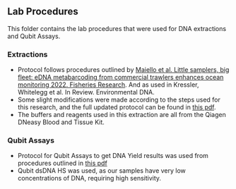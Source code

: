## Lab Procedures
This folder contains the lab procedures that were used for DNA extractions and Qubit Assays. 

### Extractions
- Protocol follows procedures outlined by [Maiello et al. Little samplers, big fleet: eDNA metabarcoding from commercial trawlers enhances ocean monitoring 2022. Fisheries Research](https://www.sciencedirect.com/science/article/pii/S0165783622000364). And as used in Kressler, Whitelegg et al. In Review. Environmental DNA.
- Some slight modifications were made according to the steps used for this research, and the full updated protocol can be found in [this pdf](https://github.com/carlaleone/exeter-stats/blob/main/dissertation/laboratory%20procedures/Gauze_filter_DNAextraction_2025_LeoneEdits.pdf).
- The buffers and reagents used in this extraction are all from the Qiagen DNeasy Blood and Tissue Kit. 


### Qubit Assays
- Protocol for Qubit Assays to get DNA Yield results was used from procedures outlined in [this pdf](https://github.com/carlaleone/exeter-stats/blob/main/dissertation/laboratory%20procedures/QubitProtocol_Kressler2025.pdf)
- Qubit dsDNA HS was used, as our samples have very low concentrations of DNA, requiring high sensitivity. 
